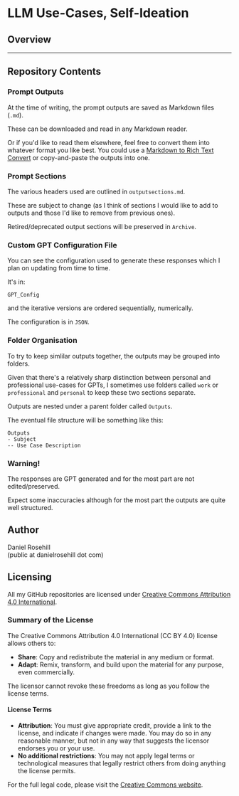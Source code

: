 # LLM Use-Cases, Self-Ideation

## Overview

 

---

## Repository Contents

### Prompt Outputs

At the time of writing, the prompt outputs are saved as Markdown files (`.md`).

These can be downloaded and read in any Markdown reader. 

Or if you'd like to read them elsewhere, feel free to convert them into whatever format you like best. You could use a [Markdown to Rich Text Convert](https://mconverter.eu/convert/markdown/rtf/) or copy-and-paste the outputs into one.

### Prompt Sections

The various headers used are outlined in `outputsections.md`.

These are subject to change (as I think of sections I would like to add to outputs and those I'd like to remove from previous ones).

Retired/deprecated output sections will be preserved in `Archive`.

### Custom GPT Configuration File

You can see the configuration used to generate these responses which I plan on updating from time to time.

It's in:

`GPT_Config` 

and the iterative versions are ordered sequentially, numerically.

The configuration is in `JSON`. 

### Folder Organisation

To try to keep simlilar outputs together, the outputs may be grouped into folders. 

Given that there's a relatively sharp distinction between personal and professional use-cases for GPTs, I sometimes use folders called `work` or `professional` and `personal` to keep these two sections separate.

Outputs are nested under a parent folder called `Outputs`.

The eventual file structure will be something like this:

```
Outputs
- Subject
-- Use Case Description
```

###  Warning!

The responses are GPT generated and for the most part are not edited/preserved. 

Expect some inaccuracies although for the most part the outputs are quite well structured.
 
 ## Author
 
 Daniel Rosehill  
 (public at danielrosehill dot com)
 
 ## Licensing
 
 All my GitHub repositories are licensed under [Creative Commons Attribution 4.0 International](https://creativecommons.org/licenses/by/4.0/).
 
 ### Summary of the License
 The Creative Commons Attribution 4.0 International (CC BY 4.0) license allows others to:
 - **Share**: Copy and redistribute the material in any medium or format.
 - **Adapt**: Remix, transform, and build upon the material for any purpose, even commercially.
 
 The licensor cannot revoke these freedoms as long as you follow the license terms.
 
 #### License Terms
 - **Attribution**: You must give appropriate credit, provide a link to the license, and indicate if changes were made. You may do so in any reasonable manner, but not in any way that suggests the licensor endorses you or your use.
 - **No additional restrictions**: You may not apply legal terms or technological measures that legally restrict others from doing anything the license permits.
 
 For the full legal code, please visit the [Creative Commons website](https://creativecommons.org/licenses/by/4.0/legalcode).